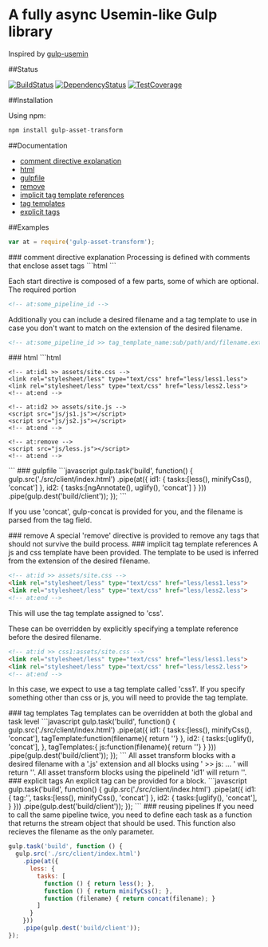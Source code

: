 A fully async Usemin-like Gulp library
===================

Inspired by [gulp-usemin](https://github.com/zont/gulp-usemin "gulp-usemin")

##Status

[![BuildStatus](https://travis-ci.org/futurechan/gulp-asset-transform.png?branch=master)](https://travis-ci.org/futurechan/gulp-asset-transform) [![DependencyStatus](https://david-dm.org/futurechan/gulp-asset-transform.png?branch=master)](https://david-dm.org/futurechan/gulp-asset-transform.png?branch=master) [![TestCoverage](https://coveralls.io/repos/futurechan/gulp-asset-transform/badge.png)](https://coveralls.io/repos/futurechan/gulp-asset-transform/badge.png)


##Installation

Using npm:

```javascript
npm install gulp-asset-transform
```

##Documentation
* [comment directive explanation](#comment_directive)
* [html](#html)
* [gulpfile](#gulpfile)
* [remove](#remove)
* [implicit tag template references](#implicit_references)
* [tag templates](#tag_templates)
* [explicit tags](#explicit_tags)

##Examples

```javascript
var at = require('gulp-asset-transform');
```

<a name="comment_directive"/>
### comment directive explanation
Processing is defined with comments that enclose asset tags
```html
<!-- at:id1 >> assets/site.css -->
<link rel="stylesheet" type="text/css" href="app/css1.css">
<link rel="stylesheet" type="text/css" href="app/css2.css">
<!-- at:end -->
```

Each start directive is composed of a few parts, some of which are optional.
The required portion
```html
<!-- at:some_pipeline_id -->
```

Additionally you can include a desired filename and a tag template to use in case you don't want to match on the extension of the desired filename.
```html
<!-- at:some_pipeline_id >> tag_template_name:sub/path/and/filename.ext -->
```

<a name="html"/>
### html
```html
<!DOCTYPE html>
<html>
<head lang="en">
    <meta charset="UTF-8">
    <title></title>

    <!-- at:id1 >> assets/site.css -->
    <link rel="stylesheet/less" type="text/css" href="less/less1.less">
    <link rel="stylesheet/less" type="text/css" href="less/less2.less">
    <!-- at:end -->

</head>
<body>

	<!-- at:id2 >> assets/site.js -->
	<script src="js/js1.js"></script>
	<script src="js/js2.js"></script>
	<!-- at:end -->

	<!-- at:remove -->
	<script src="js/less.js"></script>
	<!-- at:end -->

</body>
</html>
```

<a name="gulpfile"/>
### gulpfile
```javascript
gulp.task('build', function() {
	gulp.src('./src/client/index.html')
		.pipe(at({
			id1: {
				tasks:[less(), minifyCss(), 'concat']
			},
			id2: {
				tasks:[ngAnnotate(), uglify(), 'concat']
			}
		}))
		.pipe(gulp.dest('build/client'));
});
```

If you use 'concat', gulp-concat is provided for you, and the filename is parsed from the tag field.

<a name="remove"/>
### remove
A special 'remove' directive is provided to remove any tags that should not survive the build process.

<a name="implicit_references"/>
### implicit tag template references
A js and css template have been provided. The template to be used is inferred from the extension of the desired filename.

```html
<!-- at:id >> assets/site.css -->
<link rel="stylesheet/less" type="text/css" href="less/less1.less">
<link rel="stylesheet/less" type="text/css" href="less/less2.less">
<!-- at:end -->
```
This will use the tag template assigned to 'css'.

These can be overridden by explicitly specifying a template reference before the desired filename.
```html
<!-- at:id >> css1:assets/site.css -->
<link rel="stylesheet/less" type="text/css" href="less/less1.less">
<link rel="stylesheet/less" type="text/css" href="less/less2.less">
<!-- at:end -->
```
In this case, we expect to use a tag template called 'css1'.
If you specify something other than css or js, you will need to provide the tag template.

<a name="tag_templates"/>
### tag templates
Tag templates can be overridden at both the global and task level
```javascript
gulp.task('build', function() {
	gulp.src('./src/client/index.html')
		.pipe(at({
			id1: {
				tasks:[less(), minifyCss(), 'concat'],
				tagTemplate:function(filename){ return '<local-css-tag></local-css-tag>'}
			},
			id2: {
				tasks:[uglify(), 'concat'],
			},
			tagTemplates:{
				js:function(filename){ return '<global-js-tag></global-js-tag>'}
			}
		}))
		.pipe(gulp.dest('build/client'));
});
```
All asset transform blocks with a desired filename with a '.js' extension and all blocks using ' >> js: ... ' will return '<global-js-tag></global-js-tag>'.
All asset transform blocks using the pipelineId 'id1' will return '<local-css-tag></local-css-tag>'.

<a name="explicit_tags"/>
### explicit tags
An explicit tag can be provided for a block.
```javascript
gulp.task('build', function() {
	gulp.src('./src/client/index.html')
		.pipe(at({
			id1: {
				tag:'<link rel="stylesheet" type="text/css" href="assets/css/site.css">',
				tasks:[less(), minifyCss(), 'concat']
			},
			id2: {
				tasks:[uglify(), 'concat'],
			}
		}))
		.pipe(gulp.dest('build/client'));
});
```

<a name="reusing_pipelines"/>
### reusing pipelines
If you need to call the same pipeline twice, you need to define each task as a function that returns the stream object that should be used.
This function also recieves the filename as the only parameter.

```javascript
gulp.task('build', function () {
  gulp.src('./src/client/index.html')
    .pipe(at({
      less: {
        tasks: [
          function () { return less(); },
          function () { return minifyCss(); },
          function (filename) { return concat(filename); }
        ]
      }
    }))
    .pipe(gulp.dest('build/client'));
});
